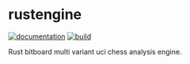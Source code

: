 # rustengine

[![documentation](https://docs.rs/rustengine/badge.svg)](https://docs.rs/rustengine) [![build](https://travis-ci.com/easychessanimations/rustengine.svg?branch=master)](https://travis-ci.com/github/easychessanimations/rustengine)

Rust bitboard multi variant uci chess analysis engine.
